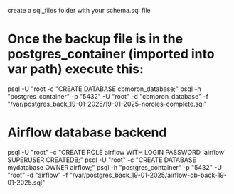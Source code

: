 create a sql_files folder with your schema.sql file
# Once the backup file is in the postgres_container (imported into var path) execute this:
psql -U "root -c "CREATE DATABASE cbmoron_database;"
psql -h "postgres_container" -p "5432" -U "root" -d "cbmoron_database" -f "/var/postgres_back_19-01-2025/19-01-2025-noroles-complete.sql"

# Airflow database backend
psql -U "root" -c "CREATE ROLE airflow WITH LOGIN PASSWORD 'airflow' SUPERUSER CREATEDB;"
psql -U "root" -c "CREATE DATABASE mydatabase OWNER airflow;"
psql -h "postgres_container" -p "5432" -U "root" -d "airflow" -f "/var/postgres_back_19-01-2025/airflow-db-back-19-01-2025.sql"
